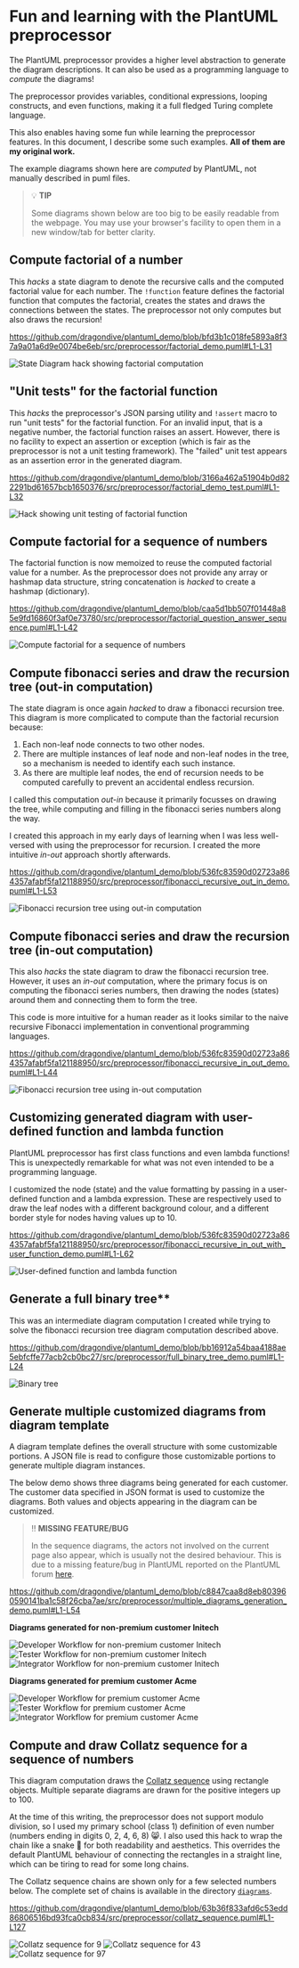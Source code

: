 # Fun and learning with the PlantUML preprocessor

The PlantUML preprocessor provides a higher level abstraction to generate the diagram
descriptions. It can also be used as a programming language to _compute_ the diagrams!

The preprocessor provides variables, conditional expressions, looping constructs, and
even functions, making it a full fledged Turing complete language.

This also enables having some fun while learning the preprocessor features. In this
document, I describe some such examples. **All of them are my original work.**

The example diagrams shown here are _computed_ by PlantUML, not manually described in
puml files.

> :bulb: **TIP**
>
> Some diagrams shown below are too big to be easily readable from the webpage. You may
> use your browser's facility to open them in a new window/tab for better clarity.

## Compute factorial of a number

This _hacks_ a state diagram to denote the recursive calls and the computed factorial
value for each number. The `!function` feature defines the factorial function that
computes the factorial, creates the states and draws the connections between the states.
The preprocessor not only computes but also draws the recursion!

https://github.com/dragondive/plantuml_demo/blob/bfd3b1c018fe5893a8f37a9a01a6d9e0074be6eb/src/preprocessor/factorial_demo.puml#L1-L31

![State Diagram hack showing factorial computation](diagrams/factorial_demo.svg)

## "Unit tests" for the factorial function

This _hacks_ the preprocessor's JSON parsing utility and `!assert` macro to run
"unit tests" for the factorial function. For an invalid input, that is a negative
number, the factorial function raises an assert. However, there is no facility to
expect an assertion or exception (which is fair as the preprocessor is not a unit
testing framework). The "failed" unit test appears as an assertion error in the
generated diagram.

https://github.com/dragondive/plantuml_demo/blob/3166a462a51904b0d822291bd61657bcb1650376/src/preprocessor/factorial_demo_test.puml#L1-L32

![Hack showing unit testing of factorial function](diagrams/factorial_demo_test.svg)

## Compute factorial for a sequence of numbers

The factorial function is now memoized to reuse the computed factorial value for a
number. As the preprocessor does not provide any array or hashmap data structure,
string concatenation is _hacked_ to create a hashmap (dictionary).

https://github.com/dragondive/plantuml_demo/blob/caa5d1bb507f01448a85e9fd16860f3af0e73780/src/preprocessor/factorial_question_answer_sequence.puml#L1-L42

![Compute factorial for a sequence of numbers](diagrams/factorial_question_answer_sequence.svg)

## Compute fibonacci series and draw the recursion tree (out-in computation)

The state diagram is once again _hacked_ to draw a fibonacci recursion tree. This
diagram is more complicated to compute than the factorial recursion because:

1. Each non-leaf node connects to two other nodes.
2. There are multiple instances of leaf node and non-leaf nodes in the tree, so a
   mechanism is needed to identify each such instance.
3. As there are multiple leaf nodes, the end of recursion needs to be computed carefully
   to prevent an accidental endless recursion.

I called this computation _out-in_ because it primarily focusses on drawing the tree,
while computing and filling in the fibonacci series numbers along the way.

I created this approach in my early days of learning when I was less well-versed with
using the preprocessor for recursion. I created the more intuitive _in-out_ approach
shortly afterwards.

https://github.com/dragondive/plantuml_demo/blob/536fc83590d02723a864357afabf5fa121188950/src/preprocessor/fibonacci_recursive_out_in_demo.puml#L1-L53

![Fibonacci recursion tree using out-in computation](diagrams/fibonacci_recursive_out_in_demo.svg)

## Compute fibonacci series and draw the recursion tree (in-out computation)

This also _hacks_ the state diagram to draw the fibonacci recursion tree. However, it
uses an _in-out_ computation, where the primary focus is on computing the fibonacci
series numbers, then drawing the nodes (states) around them and connecting them to form
the tree.

This code is more intuitive for a human reader as it looks similar to the naive
recursive Fibonacci implementation in conventional programming languages.

https://github.com/dragondive/plantuml_demo/blob/536fc83590d02723a864357afabf5fa121188950/src/preprocessor/fibonacci_recursive_in_out_demo.puml#L1-L44

![Fibonacci recursion tree using in-out computation](diagrams/fibonacci_recursive_in_out_demo.svg)

## Customizing generated diagram with user-defined function and lambda function

PlantUML preprocessor has first class functions and even lambda functions! This is
unexpectedly remarkable for what was not even intended to be a programming language.

I customized the node (state) and the value formatting by passing in a user-defined
function and a lambda expression. These are respectively used to draw the leaf nodes
with a different background colour, and a different border style for nodes having values
up to 10.

https://github.com/dragondive/plantuml_demo/blob/536fc83590d02723a864357afabf5fa121188950/src/preprocessor/fibonacci_recursive_in_out_with_user_function_demo.puml#L1-L62

![User-defined function and lambda function](diagrams/fibonacci_recursive_in_out_with_user_function_demo.svg)

## Generate a full binary tree**

This was an intermediate diagram computation I created while trying to solve the
fibonacci recursion tree diagram computation described above.

https://github.com/dragondive/plantuml_demo/blob/bb16912a54baa4188ae5ebfcffe77acb2cb0bc27/src/preprocessor/full_binary_tree_demo.puml#L1-L24

![Binary tree](diagrams/full_binary_tree_demo.svg)

## Generate multiple customized diagrams from diagram template

A diagram template defines the overall structure with some customizable portions. A
JSON file is read to configure those customizable portions to generate multiple
diagram instances.

The below demo shows three diagrams being generated for each customer. The customer data
specified in JSON format is used to customize the diagrams. Both values and objects
appearing in the diagram can be customized.

> :bangbang: **MISSING FEATURE/BUG**
>
> In the sequence diagrams, the actors not involved on the current page also appear,
> which is usually not the desired behaviour. This is due to a missing feature/bug in
> PlantUML reported on the PlantUML forum [here](https://forum.plantuml.net/14773/how-to-hide-participants-not-on-current-page).

https://github.com/dragondive/plantuml_demo/blob/c8847caa8d8eb803960590141ba1c58f26cba7ae/src/preprocessor/multiple_diagrams_generation_demo.puml#L1-L54

**Diagrams generated for non-premium customer Initech**

  ![Developer Workflow for non-premium customer Initech](diagrams/multiple_diagrams_generation_demo_001.svg)
  ![Tester Workflow for non-premium customer Initech](diagrams/multiple_diagrams_generation_demo_002.svg)
  ![Integrator Workflow for non-premium customer Initech](diagrams/multiple_diagrams_generation_demo_003.svg)

**Diagrams generated for premium customer Acme**

![Developer Workflow for premium customer Acme](diagrams/multiple_diagrams_generation_demo_004.svg)
![Tester Workflow for premium customer Acme](diagrams/multiple_diagrams_generation_demo_005.svg)
![Integrator Workflow for premium customer Acme](diagrams/multiple_diagrams_generation_demo_006.svg)

## Compute and draw Collatz sequence for a sequence of numbers

This diagram computation draws the [Collatz sequence](https://en.wikipedia.org/wiki/Collatz_conjecture) using rectangle objects. Multiple separate diagrams are drawn for
the positive integers up to 100.

At the time of this writing, the preprocessor does not support modulo division, so I
used my primary school (class 1) definition of even number (numbers ending in
digits 0, 2, 4, 6, 8) :smile_cat:. I also used this hack to wrap the chain like a
snake :snake: for both readability and aesthetics. This overrides the default
PlantUML behaviour of connecting the rectangles in a straight line, which can be tiring
to read for some long chains.

The Collatz sequence chains are shown only for a few selected numbers below. The
complete set of chains is available in the directory
[`diagrams`](https://github.com/dragondive/plantuml_demo/tree/63b36f833afd6c53edd86806516bd93fca0cb834/src/preprocessor/diagrams).

https://github.com/dragondive/plantuml_demo/blob/63b36f833afd6c53edd86806516bd93fca0cb834/src/preprocessor/collatz_sequence.puml#L1-L127

![Collatz sequence for 9](diagrams/collatz_sequence_009.svg)
![Collatz sequence for 43](diagrams/collatz_sequence_043.svg)
![Collatz sequence for 97](diagrams/collatz_sequence_097.svg)
